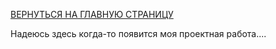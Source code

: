 [ВЕРНУТЬСЯ НА ГЛАВНУЮ СТРАНИЦУ](https://github.com/Art1shock/otus-networks)

Надеюсь здесь когда-то появится моя проектная работа....
